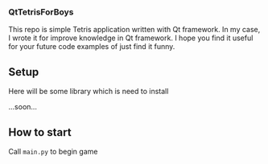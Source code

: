 ### QtTetrisForBoys

This repo is simple Tetris application written with Qt framework. In my case, I wrote it for improve knowledge in Qt 
framework. I hope you find it useful for your future code examples of just find it funny.

## Setup

Here will be some library which is need to install

...soon...


## How to start

Call `main.py` to begin game

